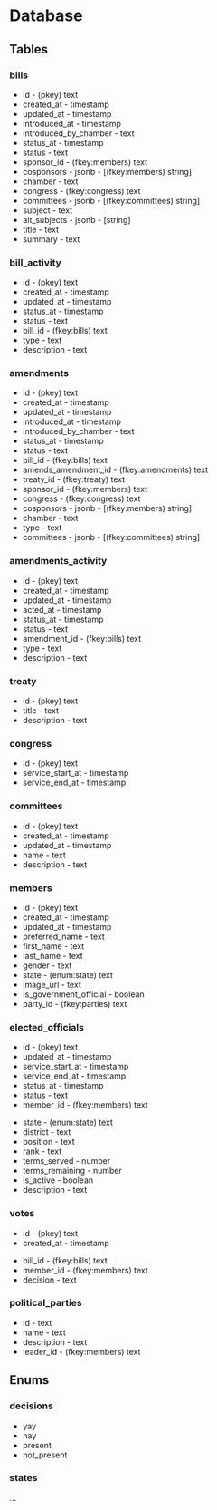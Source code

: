 # Database

## Tables

### bills

- id - (pkey) text
- created_at - timestamp
- updated_at - timestamp
- introduced_at - timestamp
- introduced_by_chamber - text
- status_at - timestamp
- status - text
- sponsor_id - (fkey:members) text <!-- index -->
- cosponsors - jsonb - [(fkey:members) string]
- chamber - text <!-- index -->
- congress - (fkey:congress) text <!-- index -->
- committees - jsonb - [(fkey:committees) string]
- subject - text <!-- index -->
- alt_subjects -  jsonb - [string]
- title - text <!-- index -->
- summary - text

### bill_activity

- id - (pkey) text
- created_at - timestamp
- updated_at - timestamp
- status_at - timestamp
- status - text
- bill_id - (fkey:bills) text <!-- index -->
- type - text
- description - text

### amendments

- id - (pkey) text
- created_at - timestamp
- updated_at - timestamp
- introduced_at - timestamp
- introduced_by_chamber - text <!-- index? -->
- status_at - timestamp
- status - text
- bill_id - (fkey:bills) text <!-- index -->
- amends_amendment_id - (fkey:amendments) text <!-- index -->
- treaty_id - (fkey:treaty) text <!-- index? -->
- sponsor_id - (fkey:members) text <!-- index? -->
- congress - (fkey:congress) text <!-- index? -->
- cosponsors - jsonb - [(fkey:members) string]
- chamber - text
- type - text
- committees - jsonb - [(fkey:committees) string]

### amendments_activity

- id - (pkey) text
- created_at - timestamp
- updated_at - timestamp
- acted_at - timestamp
- status_at - timestamp
- status - text
- amendment_id - (fkey:bills) text <!-- index -->
- type - text
- description - text

### treaty

- id - (pkey) text
- title - text <!-- index? -->
- description - text

### congress

- id - (pkey) text
- service_start_at - timestamp
- service_end_at - timestamp

### committees

- id - (pkey) text
- created_at - timestamp
- updated_at - timestamp
- name - text <!-- index? -->
- description - text

### members

- id - (pkey) text
- created_at - timestamp
- updated_at - timestamp
- preferred_name - text
- first_name - text
- last_name - text
- gender - text
- state - (enum:state) text <!-- index? -->
- image_url - text
- is_government_official - boolean
- party_id - (fkey:parties) text <!-- index -->

### elected_officials

- id - (pkey) text
- updated_at - timestamp
- service_start_at - timestamp
- service_end_at - timestamp
- status_at - timestamp
- status - text
- member_id - (fkey:members) text <!-- index -->
<!-- - party_id - (fkey:parties) text index -->
- state - (enum:state) text
- district - text
- position - text <!-- Senator/House representative/Justice/President --> <!-- index -->
- rank - text <!-- Junior/Senior/Whip/Leader --> <!-- index? -->
- terms_served - number
- terms_remaining - number
- is_active - boolean <!-- index? -->
- description - text

### votes

- id - (pkey) text
- created_at - timestamp
<!-- - updated_at # Real legislative members can't reverse a vote, so why should we?  -->
- bill_id - (fkey:bills) text <!-- index -->
- member_id - (fkey:members) text <!-- index -->
- decision - text

### political_parties

- id - text
- name - text
- description - text
- leader_id - (fkey:members) text <!-- index -->

## Enums

### decisions

- yay <!-- "Yay" -->
- nay <!-- "Nay" -->
- present <!--  -->
- not_present <!--  -->

### states

...

